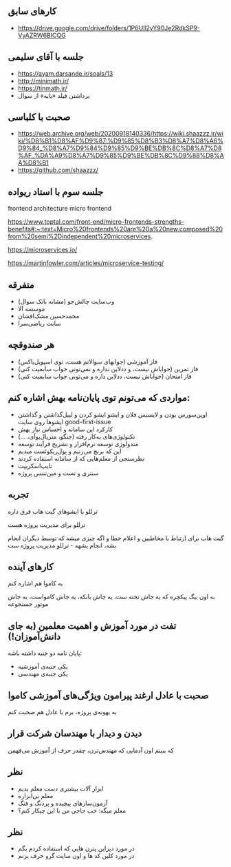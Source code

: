 ## کارهای سابق
- https://drive.google.com/drive/folders/1P6Ull2yY90Je2RdkSP9-VyAZRW6BICQG

## جلسه با آقای سلیمی
- https://ayam.darsande.ir/soals/13
- http://minimath.ir/
- https://tinmath.ir/
- برداشتن فیلد «پایه» از سوال

## صحبت با کلباسی
- https://web.archive.org/web/20200918140336/https://wiki.shaazzz.ir/wiki/%D8%B1%D8%AF%D9%87:%D9%85%D8%B3%D8%A7%D8%A6%D9%84_%D8%A7%D9%84%D9%85%D9%BE%DB%8C%D8%A7%D8%AF_%DA%A9%D8%A7%D9%85%D9%BE%DB%8C%D9%88%D8%AA%D8%B1
- https://github.com/shaazzz/

## جلسه سوم با استاد ریواده
frontend architecture
micro frontend

https://www.toptal.com/front-end/micro-frontends-strengths-benefits#:~:text=Micro%20frontends%20are%20a%20new,composed%20from%20semi%2Dindependent%20microservices.

https://microservices.io/

https://martinfowler.com/articles/microservice-testing/

 ## متفرقه
- وب‌سایت چالش‌جو (مشابه بانک سوال)
- موسسه آلا
- محمدحسین مشک‌افشان
- سایت ریاضی‌سرا

## هر صندوقچه
- فاز آموزشی (جوابهای سوالاتم هست، توی اسپویل‌باکس)
- فاز تمرین (جواباش نیست، و ددلاین نداره و نمی‌تونی جواب سابمیت کنی)
- فاز امتحان (جواباش نیست، ددلاین داره و می‌تونی جواب سابمیت کنی)


## مواردی که می‌تونم توی پایان‌نامه بهش اشاره کنم:
- اوپن‌سورس بودن و لایسنس فلان و ایشو ایشو کردن و لیبل‌گذاشتن و گذاشتن ایشوها روی سایت good-first-issue
- کارکرد این سامانه و احساس نیاز بهش
- تکنولوژی‌های به‌کار رفته (جنگو، متریال‌یوآی، ...)
- متدولوژی توسعه نرم‌افزار و تشریح فرآیند توسعه
- این که برنچ می‌زنیم و پول‌ریکوئست میدیم
- نظرسنجی از معلم‌هایی که از سامانه استفاده کردند
- تایپ‌اسکریپت
- سنتری و تست و مین‌تننس پروژه


## تجربه

ترللو با ایشوهای گیت هاب فرق داره

ترللو برای مدیریت پروژه هست

گیت هاب برای ارتباط با مخاطبین و اعلام خطا و اگه چیزی میشه که توسط دیگران انجام بشه، انجام بشهه - ترللو مدیریت پروژه ست


## کارهای آینده
به کاموا هم اشاره کنم

به اون بیگ پیکچره که یه جاش تخته ست، یه جاش بانکه، یه جاش کامواست، یه جاش موتور جستجوعه

## تفت در مورد آموزش و اهمیت معلمین (به جای دانش‌آموزان!)
پایان نامه دو جنبه داشته باشه:
- یکی جنبه‌ی آموزشیه
- یکی جنبه‌ی مهندسی

## صحبت با عادل ارغند پیرامون ویژگی‌های آموزشی کاموا
به بهونه‌ی پروژه، برم با عادل هم صحبت کنم

## دیدن و دیدار با مهندسان شرکت قرار
که ببینم اون آدمایی که مهندس‌ترن، چقدر حرف از آموزش می‌فهمن



## نظر

- ابزار آلات بیشتری دست معلم بدیم
- معلم بی‌ابزاره
- آزمون‌سازهای پیچیده و پردنگ و فنگ
- معلم میگه: خب حاجی من با این چیکار کنم؟


## نظر
- در مورد دیزاین پترن هایی که استفاده کردم بگم
- در مورد کلین کد ها و اون سایت گرو حرف بزنم
